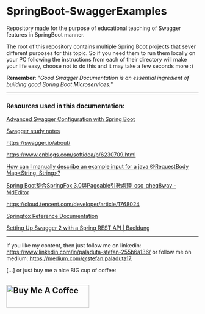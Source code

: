 # SpringBoot-SwaggerExamples

Repository made for the purpose of educational teaching of Swagger features in SpringBoot manner.

The root of this repository contains multiple Spring Boot projects that sever different purposes for this topic. So if you need them to run them locally on your PC following the instructions from each of their directory will make your life easy, choose not to do this and it may take a few seconds more :)

**Remember**: "*Good Swagger Documentation is an essential ingredient of building good Spring Boot Microservices.*"







---

### Resources used in this documentation:

[Advanced Swagger Configuration with Spring Boot](https://progressivecoder.com/advanced-swagger-configuration-with-spring-boot/)

[Swagger study notes](https://programmer.group/swagger-study-notes.html)

https://swagger.io/about/

https://www.cnblogs.com/softidea/p/6230709.html

[How can I manually describe an example input for a java @RequestBody Map&lt;String, String&gt;?](http://www.javawenti.com/?post=35548)

[Spring Boot整合SpringFox 3.0與Pageable引數處理_osc_qheq8wav - MdEditor](https://www.gushiciku.cn/pl/ph7P/zh-tw)

https://cloud.tencent.com/developer/article/1768024

[Springfox Reference Documentation](https://springfox.github.io/springfox/docs/current/)

[Setting Up Swagger 2 with a Spring REST API | Baeldung](https://www.baeldung.com/swagger-2-documentation-for-spring-rest-api)

---

If you like my content, then just follow me on linkedin: https://www.linkedin.com/in/paladuta-stefan-255b6a136/
or follow me on medium: https://medium.com/@stefan.paladuta17.

[...] or just buy me a nice BIG cup of coffee:

<a href="https://www.buymeacoffee.com/stefansplace" target="_blank"><img src="https://cdn.buymeacoffee.com/buttons/v2/default-yellow.png" alt="Buy Me A Coffee" style="height: 60px !important;width: 217px !important;" ></a>
---
